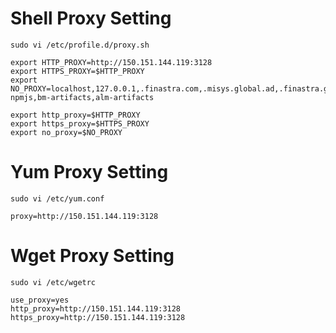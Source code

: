 # Shell Proxy Setting

```
sudo vi /etc/profile.d/proxy.sh

export HTTP_PROXY=http://150.151.144.119:3128
export HTTPS_PROXY=$HTTP_PROXY
export NO_PROXY=localhost,127.0.0.1,.finastra.com,.misys.global.ad,.finastra.global,.azurecr.io,verdaccio,10.199.52.11,alm-npmjs,bm-artifacts,alm-artifacts
 
export http_proxy=$HTTP_PROXY
export https_proxy=$HTTPS_PROXY
export no_proxy=$NO_PROXY
```

# Yum Proxy Setting

```
sudo vi /etc/yum.conf

proxy=http://150.151.144.119:3128
```

# Wget Proxy Setting

```
sudo vi /etc/wgetrc

use_proxy=yes
http_proxy=http://150.151.144.119:3128
https_proxy=http://150.151.144.119:3128
```


